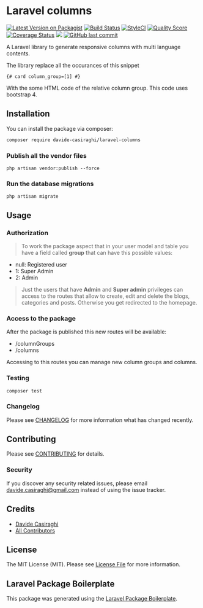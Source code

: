 # Laravel columns

[![Latest Version on Packagist](https://img.shields.io/packagist/v/davide-casiraghi/laravel-columns.svg?style=flat-square)](https://packagist.org/packages/davide-casiraghi/laravel-columns)
[![Build Status](https://img.shields.io/travis/davide-casiraghi/laravel-columns/master.svg?style=flat-square)](https://travis-ci.org/davide-casiraghi/laravel-columns)
[![StyleCI](https://styleci.io/repos/192567464/shield?style=flat-square)](https://styleci.io/repos/192567464)
[![Quality Score](https://img.shields.io/scrutinizer/g/davide-casiraghi/laravel-columns.svg?style=flat-square)](https://scrutinizer-ci.com/g/davide-casiraghi/laravel-columns)
[![Coverage Status](https://scrutinizer-ci.com/g/davide-casiraghi/laravel-columns/badges/coverage.png?b=master)](https://scrutinizer-ci.com/g/davide-casiraghi/laravel-columns/)
<a href="https://codeclimate.com/github/davide-casiraghi/laravel-columns/maintainability"><img src="https://api.codeclimate.com/v1/badges/35d8c46b1641cd2b6bec/maintainability" /></a>
[![GitHub last commit](https://img.shields.io/github/last-commit/davide-casiraghi/laravel-columns.svg)](https://github.com/davide-casiraghi/laravel-columns) 


A Laravel library to generate responsive columns with multi language contents.

The library replace all the occurances of this snippet
```
{# card column_group=[1] #}
```
With the some HTML code of the relative column group.
This code uses bootstrap 4.

## Installation

You can install the package via composer:

```bash
composer require davide-casiraghi/laravel-columns
```
### Publish all the vendor files
```php artisan vendor:publish --force```

### Run the database migrations
```php artisan migrate```

## Usage

### Authorization
> To work the package aspect that in your user model and table you have a field called **group** that can have this possible values:
- null: Registered user 
- 1: Super Admin
- 2: Admin

> Just the users that have **Admin** and **Super admin** privileges can access to the routes that allow to create, edit and delete the blogs, categories and posts. Otherwise you get redirected to the homepage.

### Access to the package
After the package is published this new routes will be available:
- /columnGroups
- /columns

Accessing to this routes you can manage new column groups and columns.

### Testing

``` bash
composer test
```

### Changelog

Please see [CHANGELOG](CHANGELOG.md) for more information what has changed recently.

## Contributing

Please see [CONTRIBUTING](CONTRIBUTING.md) for details.

### Security

If you discover any security related issues, please email davide.casiraghi@gmail.com instead of using the issue tracker.

## Credits

- [Davide Casiraghi](https://github.com/davide-casiraghi)
- [All Contributors](../../contributors)

## License

The MIT License (MIT). Please see [License File](LICENSE.md) for more information.

## Laravel Package Boilerplate

This package was generated using the [Laravel Package Boilerplate](https://laravelpackageboilerplate.com).
